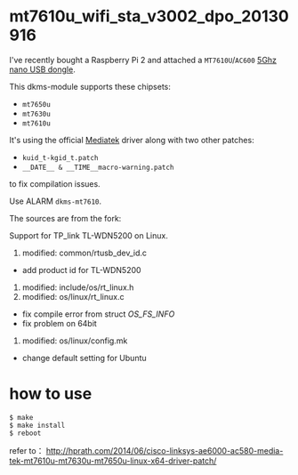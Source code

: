 # mt7610u_wifi_sta_v3002_dpo_20130916

I've recently bought a Raspberry Pi 2 and attached a `MT7610U`/`AC600` [5Ghz nano USB dongle](http://www.amazon.co.uk/dp/B00VHB0EW0).

This dkms-module supports these chipsets:
* `mt7650u`
* `mt7630u`
* `mt7610u`

It's using the official [Mediatek](http://www.mediatek.com/en/downloads/mt7601u-usb/) driver along with two other patches:
* `kuid_t-kgid_t.patch`
* `__DATE__ & __TIME__macro-warning.patch`

to fix compilation issues.

Use ALARM `dkms-mt7610`.

The sources are from the fork:

Support for TP_link TL-WDN5200 on Linux. 
1. modified:   common/rtusb_dev_id.c 
 * add product id for TL-WDN5200
1. modified:   include/os/rt_linux.h 
1. modified:   os/linux/rt_linux.c
 * fix compile error from struct _OS_FS_INFO_
 * fix problem on 64bit
1. modified:   os/linux/config.mk
 * change default setting for Ubuntu 

# how to use
```
$ make
$ make install
$ reboot
```
refer to： http://hprath.com/2014/06/cisco-linksys-ae6000-ac580-media-tek-mt7610u-mt7630u-mt7650u-linux-x64-driver-patch/

